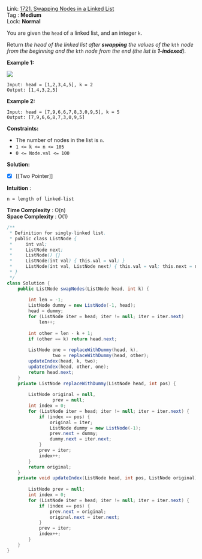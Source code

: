 Link: [1721. Swapping Nodes in a Linked List](https://leetcode.com/problems/swapping-nodes-in-a-linked-list/) <br>
Tag : **Medium**<br>
Lock: **Normal**

You are given the `head` of a linked list, and an integer `k`.

Return _the head of the linked list after **swapping** the values of the_ `kth` _node from the beginning and the_ `kth` _node from the end (the list is **1-indexed**)._

**Example 1:**

![](https://assets.leetcode.com/uploads/2020/09/21/linked1.jpg)
```
Input: head = [1,2,3,4,5], k = 2
Output: [1,4,3,2,5]
```

**Example 2:**
```
Input: head = [7,9,6,6,7,8,3,0,9,5], k = 5
Output: [7,9,6,6,8,7,3,0,9,5]
```

**Constraints:**
-   The number of nodes in the list is `n`.
-   `1 <= k <= n <= 105`
-   `0 <= Node.val <= 100`

**Solution:**
- [x]  [[Two Pointer]] 

**Intuition** :


```
n = length of linked-list
```
**Time Complexity** : O(n)<br>
**Space Complexity** : O(1)

```java
/**
 * Definition for singly-linked list.
 * public class ListNode {
 *     int val;
 *     ListNode next;
 *     ListNode() {}
 *     ListNode(int val) { this.val = val; }
 *     ListNode(int val, ListNode next) { this.val = val; this.next = next; }
 * }
 */
class Solution {
    public ListNode swapNodes(ListNode head, int k) {
        
        int len = -1;
        ListNode dummy = new ListNode(-1, head);
        head = dummy;
        for (ListNode iter = head; iter != null; iter = iter.next)
            len++;
        
        int other = len - k + 1;
        if (other == k) return head.next;
        
        ListNode one = replaceWithDummy(head, k),
                 two = replaceWithDummy(head, other);
        updateIndex(head, k, two);
        updateIndex(head, other, one);
        return head.next;
    }
    private ListNode replaceWithDummy(ListNode head, int pos) {
        
        ListNode original = null,
                 prev = null;
        int index = 0;
        for (ListNode iter = head; iter != null; iter = iter.next) {
            if (index == pos) {
                original = iter;
                ListNode dummy = new ListNode(-1);
                prev.next = dummy;
                dummy.next = iter.next;
            }
            prev = iter;
            index++;
        }
        return original;
    }
    private void updateIndex(ListNode head, int pos, ListNode original) {
        
        ListNode prev = null;
        int index = 0;
        for (ListNode iter = head; iter != null; iter = iter.next) {
            if (index == pos) {
                prev.next = original;
                original.next = iter.next;
            }
            prev = iter;
            index++;
        }
    }
}
```

